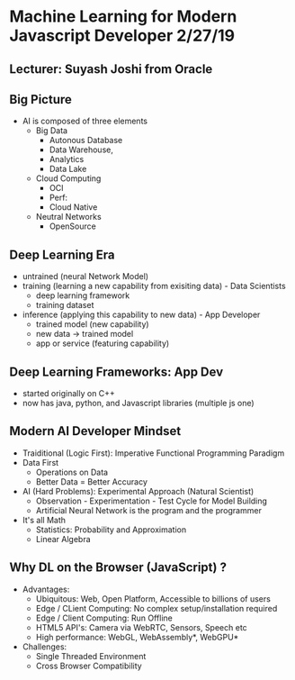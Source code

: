 # Machine Learning for Modern Javascript Developer  2/27/19
## Lecturer: Suyash Joshi from Oracle

## Big Picture
* AI is composed of three elements
    * Big Data
        * Autonous Database
        * Data Warehouse,
        * Analytics
        * Data Lake
    * Cloud Computing
        * OCI
        * Perf:
        * Cloud Native
    * Neutral Networks
        * OpenSource

## Deep Learning Era
* untrained (neural Network Model)
* training (learning a new capability from exisiting data) - Data Scientists
    * deep learning framework
    * training dataset
* inference (applying this capability to new data) - App Developer
    * trained model (new capability)
    * new data -> trained model
    * app or service (featuring capability)

## Deep Learning Frameworks: App Dev
* started originally on C++
* now has java, python, and Javascript libraries (multiple js one)

## Modern AI Developer Mindset
* Traiditional (Logic First): Imperative Functional Programming Paradigm
* Data First
    * Operations on Data
    * Better Data = Better Accuracy
* AI (Hard Problems): Experimental Approach (Natural Scientist)
    * Observation - Experimentation - Test Cycle for Model Building
    * Artificial Neural Network is the program and the programmer
* It's all Math
    * Statistics: Probability and Approximation
    * Linear Algebra
## Why DL on the Browser (JavaScript) ?
* Advantages:
    * Ubiquitous: Web, Open Platform, Accessible to billions of users
    * Edge / CLient Computing: No complex setup/installation required
    * Edge / Client Computing: Run Offline
    * HTML5 API's: Camera via WebRTC, Sensors, Speech etc
    * High performance: WebGL, WebAssembly*, WebGPU*
* Challenges: 
    * Single Threaded Environment
    * Cross Browser Compatibility